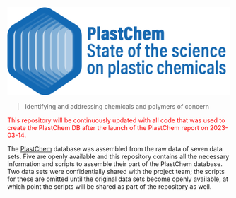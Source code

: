 <img src="graphics/PlastChem3.png"/>

> Identifying and addressing chemicals and polymers of concern

<span style="color: red;">This repository will be continuously updated with all 
code that was used to create the PlastChem DB after the launch of the PlastChem 
report on 2023-03-14.</span>

The [PlastChem](https://zenodo.org/records/10701706) database was assembled from 
the raw data of seven data sets. Five are openly available and this repository 
contains all the necessary information and scripts to assemble their part of the 
PlastChem database. Two data sets were confidentially shared with the project 
team; the scripts for these are omitted until the original data sets become 
openly available, at which point the scripts will be shared as part of the 
repository as well. 
